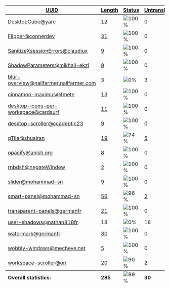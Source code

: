 <table>
  <thead>
    <tr>
      <th>
        <a href="#" id="uuid">UUID</a>
      </th>
      <th>
        <a href="#" id="length">Length</a>
      </th>
      <th>
        <a href="#" id="status">Status</a>
      </th>
      <th>
        <a href="#" id="untranslated">Untranslated</a>
      </th>
    </tr>
  </thead>
  <tbody>
    <tr>
      <td class="uuid" data-value="DesktopCube@yare">
        <a href="DesktopCube@yare.md">DesktopCube@yare</a>
      </td>
      <td class="length" data-value="12">
        <a href="https://github.com/linuxmint/cinnamon-spices-extensions/blob/master/DesktopCube%40yare/files/DesktopCube%40yare/po/hu.po">12</a>
      </td>
      <td class="status" data-value="100">
        <img src="https://progress-bar.dev/100" alt="100%" />
      </td>
      <td class="untranslated" data-value="0">
        0
      </td>
    </tr>
    <tr>
      <td class="uuid" data-value="Flipper@connerdev">
        <a href="Flipper@connerdev.md">Flipper@connerdev</a>
      </td>
      <td class="length" data-value="31">
        <a href="https://github.com/linuxmint/cinnamon-spices-extensions/blob/master/Flipper%40connerdev/files/Flipper%40connerdev/po/hu.po">31</a>
      </td>
      <td class="status" data-value="100">
        <img src="https://progress-bar.dev/100" alt="100%" />
      </td>
      <td class="untranslated" data-value="0">
        0
      </td>
    </tr>
    <tr>
      <td class="uuid" data-value="SanitizeXsessionErrors@claudiux">
        <a href="SanitizeXsessionErrors@claudiux.md">SanitizeXsessionErrors@claudiux</a>
      </td>
      <td class="length" data-value="9">
        <a href="https://github.com/linuxmint/cinnamon-spices-extensions/blob/master/SanitizeXsessionErrors%40claudiux/files/SanitizeXsessionErrors%40claudiux/po/hu.po">9</a>
      </td>
      <td class="status" data-value="100">
        <img src="https://progress-bar.dev/100" alt="100%" />
      </td>
      <td class="untranslated" data-value="0">
        0
      </td>
    </tr>
    <tr>
      <td class="uuid" data-value="ShadowParameters@mikhail-ekzi">
        <a href="ShadowParameters@mikhail-ekzi.md">ShadowParameters@mikhail-ekzi</a>
      </td>
      <td class="length" data-value="9">
        <a href="https://github.com/linuxmint/cinnamon-spices-extensions/blob/master/ShadowParameters%40mikhail-ekzi/files/ShadowParameters%40mikhail-ekzi/po/hu.po">9</a>
      </td>
      <td class="status" data-value="100">
        <img src="https://progress-bar.dev/100" alt="100%" />
      </td>
      <td class="untranslated" data-value="0">
        0
      </td>
    </tr>
    <tr>
      <td class="uuid" data-value="blur-overview@nailfarmer.nailfarmer.com">
        <a href="blur-overview@nailfarmer.nailfarmer.com.md">blur-overview@nailfarmer.nailfarmer.com</a>
      </td>
      <td class="length" data-value="3">
        3
      </td>
      <td class="status" data-value="0">
        <img src="https://progress-bar.dev/0" alt="0%" />
      </td>
      <td class="untranslated" data-value="3">
        3
      </td>
    </tr>
    <tr>
      <td class="uuid" data-value="cinnamon-maximus@fmete">
        <a href="cinnamon-maximus@fmete.md">cinnamon-maximus@fmete</a>
      </td>
      <td class="length" data-value="13">
        <a href="https://github.com/linuxmint/cinnamon-spices-extensions/blob/master/cinnamon-maximus%40fmete/files/cinnamon-maximus%40fmete/po/hu.po">13</a>
      </td>
      <td class="status" data-value="100">
        <img src="https://progress-bar.dev/100" alt="100%" />
      </td>
      <td class="untranslated" data-value="0">
        0
      </td>
    </tr>
    <tr>
      <td class="uuid" data-value="desktop-icons-per-workspace@cardsurf">
        <a href="desktop-icons-per-workspace@cardsurf.md">desktop-icons-per-workspace@cardsurf</a>
      </td>
      <td class="length" data-value="11">
        <a href="https://github.com/linuxmint/cinnamon-spices-extensions/blob/master/desktop-icons-per-workspace%40cardsurf/files/desktop-icons-per-workspace%40cardsurf/po/hu.po">11</a>
      </td>
      <td class="status" data-value="100">
        <img src="https://progress-bar.dev/100" alt="100%" />
      </td>
      <td class="untranslated" data-value="0">
        0
      </td>
    </tr>
    <tr>
      <td class="uuid" data-value="desktop-scroller@ccadeptic23">
        <a href="desktop-scroller@ccadeptic23.md">desktop-scroller@ccadeptic23</a>
      </td>
      <td class="length" data-value="9">
        <a href="https://github.com/linuxmint/cinnamon-spices-extensions/blob/master/desktop-scroller%40ccadeptic23/files/desktop-scroller%40ccadeptic23/po/hu.po">9</a>
      </td>
      <td class="status" data-value="100">
        <img src="https://progress-bar.dev/100" alt="100%" />
      </td>
      <td class="untranslated" data-value="0">
        0
      </td>
    </tr>
    <tr>
      <td class="uuid" data-value="gTile@shuairan">
        <a href="gTile@shuairan.md">gTile@shuairan</a>
      </td>
      <td class="length" data-value="19">
        <a href="https://github.com/linuxmint/cinnamon-spices-extensions/blob/master/gTile%40shuairan/files/gTile%40shuairan/po/hu.po">19</a>
      </td>
      <td class="status" data-value="74">
        <img src="https://progress-bar.dev/74" alt="74%" />
      </td>
      <td class="untranslated" data-value="5">
        <a href="../po/gTile@shuairan/_hu.po">5</a>
      </td>
    </tr>
    <tr>
      <td class="uuid" data-value="opacify@anish.org">
        <a href="opacify@anish.org.md">opacify@anish.org</a>
      </td>
      <td class="length" data-value="8">
        <a href="https://github.com/linuxmint/cinnamon-spices-extensions/blob/master/opacify%40anish.org/files/opacify%40anish.org/po/hu.po">8</a>
      </td>
      <td class="status" data-value="100">
        <img src="https://progress-bar.dev/100" alt="100%" />
      </td>
      <td class="untranslated" data-value="0">
        0
      </td>
    </tr>
    <tr>
      <td class="uuid" data-value="rnbdsh@negateWindow">
        <a href="rnbdsh@negateWindow.md">rnbdsh@negateWindow</a>
      </td>
      <td class="length" data-value="2">
        <a href="https://github.com/linuxmint/cinnamon-spices-extensions/blob/master/rnbdsh%40negateWindow/files/rnbdsh%40negateWindow/po/hu.po">2</a>
      </td>
      <td class="status" data-value="100">
        <img src="https://progress-bar.dev/100" alt="100%" />
      </td>
      <td class="untranslated" data-value="0">
        0
      </td>
    </tr>
    <tr>
      <td class="uuid" data-value="slider@mohammad-sn">
        <a href="slider@mohammad-sn.md">slider@mohammad-sn</a>
      </td>
      <td class="length" data-value="9">
        <a href="https://github.com/linuxmint/cinnamon-spices-extensions/blob/master/slider%40mohammad-sn/files/slider%40mohammad-sn/po/hu.po">9</a>
      </td>
      <td class="status" data-value="100">
        <img src="https://progress-bar.dev/100" alt="100%" />
      </td>
      <td class="untranslated" data-value="0">
        0
      </td>
    </tr>
    <tr>
      <td class="uuid" data-value="smart-panel@mohammad-sn">
        <a href="smart-panel@mohammad-sn.md">smart-panel@mohammad-sn</a>
      </td>
      <td class="length" data-value="56">
        <a href="https://github.com/linuxmint/cinnamon-spices-extensions/blob/master/smart-panel%40mohammad-sn/files/smart-panel%40mohammad-sn/po/hu.po">56</a>
      </td>
      <td class="status" data-value="96">
        <img src="https://progress-bar.dev/96" alt="96%" />
      </td>
      <td class="untranslated" data-value="2">
        <a href="../po/smart-panel@mohammad-sn/_hu.po">2</a>
      </td>
    </tr>
    <tr>
      <td class="uuid" data-value="transparent-panels@germanfr">
        <a href="transparent-panels@germanfr.md">transparent-panels@germanfr</a>
      </td>
      <td class="length" data-value="21">
        <a href="https://github.com/linuxmint/cinnamon-spices-extensions/blob/master/transparent-panels%40germanfr/files/transparent-panels%40germanfr/po/hu.po">21</a>
      </td>
      <td class="status" data-value="100">
        <img src="https://progress-bar.dev/100" alt="100%" />
      </td>
      <td class="untranslated" data-value="0">
        0
      </td>
    </tr>
    <tr>
      <td class="uuid" data-value="user-shadows@nathan818fr">
        <a href="user-shadows@nathan818fr.md">user-shadows@nathan818fr</a>
      </td>
      <td class="length" data-value="18">
        18
      </td>
      <td class="status" data-value="0">
        <img src="https://progress-bar.dev/0" alt="0%" />
      </td>
      <td class="untranslated" data-value="18">
        18
      </td>
    </tr>
    <tr>
      <td class="uuid" data-value="watermark@germanfr">
        <a href="watermark@germanfr.md">watermark@germanfr</a>
      </td>
      <td class="length" data-value="30">
        <a href="https://github.com/linuxmint/cinnamon-spices-extensions/blob/master/watermark%40germanfr/files/watermark%40germanfr/po/hu.po">30</a>
      </td>
      <td class="status" data-value="100">
        <img src="https://progress-bar.dev/100" alt="100%" />
      </td>
      <td class="untranslated" data-value="0">
        0
      </td>
    </tr>
    <tr>
      <td class="uuid" data-value="wobbly-windows@mecheye.net">
        <a href="wobbly-windows@mecheye.net.md">wobbly-windows@mecheye.net</a>
      </td>
      <td class="length" data-value="5">
        <a href="https://github.com/linuxmint/cinnamon-spices-extensions/blob/master/wobbly-windows%40mecheye.net/files/wobbly-windows%40mecheye.net/po/hu.po">5</a>
      </td>
      <td class="status" data-value="100">
        <img src="https://progress-bar.dev/100" alt="100%" />
      </td>
      <td class="untranslated" data-value="0">
        0
      </td>
    </tr>
    <tr>
      <td class="uuid" data-value="workspace-scroller@ori">
        <a href="workspace-scroller@ori.md">workspace-scroller@ori</a>
      </td>
      <td class="length" data-value="20">
        <a href="https://github.com/linuxmint/cinnamon-spices-extensions/blob/master/workspace-scroller%40ori/files/workspace-scroller%40ori/po/hu.po">20</a>
      </td>
      <td class="status" data-value="90">
        <img src="https://progress-bar.dev/90" alt="90%" />
      </td>
      <td class="untranslated" data-value="2">
        <a href="../po/workspace-scroller@ori/_hu.po">2</a>
      </td>
    </tr>
  <tfoot>
    <tr>
      <td class="uuid" data-value="Overall statistics:">
        <b>Overall statistics:</b>
      </td>
      <td class="length" data-value="285">
        <b>285</b>
      </td>
      <td class="status" data-value="89">
        <img src="https://progress-bar.dev/89" alt="89%" />
      </td>
      <td class="untranslated" data-value="30">
        <b>30</b>
      </td>
    </tr>
  </tfoot>
</table>

